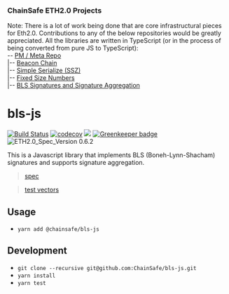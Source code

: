 ### ChainSafe ETH2.0 Projects
Note:
There is a lot of work being done that are core infrastructural pieces for Eth2.0. Contributions to any of the below repositories would be greatly appreciated. All the libraries are written in TypeScript (or in the process of being converted from pure JS to TypeScript):
<br />
-- [PM / Meta Repo](https://github.com/ChainSafe/Sharding)<br />
|-- [Beacon Chain](https://github.com/ChainSafe/lodestar_chain)<br />
|-- [Simple Serialize (SSZ)](https://github.com/ChainSafe/ssz-js)<br />
|-- [Fixed Size Numbers](https://github.com/ChainSafe/fixed-sized-numbers-ts/)<br />
|-- [BLS Signatures and Signature Aggregation](https://github.com/ChainSafe/bls-js)<br />

# bls-js

[![Build Status](https://travis-ci.org/ChainSafe/bls-js.svg?branch=master)](https://travis-ci.org/ChainSafe/bls-js)
[![codecov](https://codecov.io/gh/ChainSafe/bls-js/branch/master/graph/badge.svg)](https://codecov.io/gh/ChainSafe/bls-js)
[![](https://badges.gitter.im/chainsafe/lodestar.svg)](https://gitter.im/chainsafe/lodestar?utm_source=badge&utm_medium=badge&utm_campaign=pr-badge&utm_content=badge) [![Greenkeeper badge](https://badges.greenkeeper.io/ChainSafe/bls-js.svg)](https://greenkeeper.io/)
![ETH2.0_Spec_Version 0.6.2](https://img.shields.io/badge/ETH2.0_Spec_Version-0.6.2-2e86c1.svg)

This is a Javascript library that implements BLS (Boneh-Lynn-Shacham) signatures and supports signature aggregation.

>[spec](https://github.com/ethereum/eth2.0-specs/blob/master/specs/bls_signature.md)

>[test vectors](https://github.com/ethereum/eth2.0-spec-tests/tree/master/tests/bls)

## Usage
- `yarn add @chainsafe/bls-js`

## Development
- `git clone --recursive git@github.com:ChainSafe/bls-js.git`
- `yarn install`
- `yarn test`


